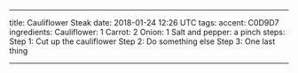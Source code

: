 ---

title: Cauliflower Steak
date: 2018-01-24 12:26 UTC
tags:
accent: C0D9D7
ingredients:
    Cauliflower: 1
    Carrot: 2
    Onion: 1
    Salt and pepper: a pinch
steps:
    Step 1: Cut up the cauliflower
    Step 2: Do something else
    Step 3: One last thing

---